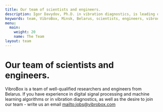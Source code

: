 ```yaml
---
title: Our team of scientists and engineers.
description: Igor Davydov, Ph.D. in vibration diagnostics, is leading our scientists and hardware engineers. Alexander Borsuk helps our software engineers to scale world wide with his MAPS.ME experience.
keywords: team, VibroBox, Minsk, Belarus, scientists, engineers, vibrodiagnosts, DSP, hardware
menu:
  main:
    weight: 20
    name: The Team
layout: team
---
```

# Our team of scientists and engineers.

VibroBox is a team of well-qualified researchers and engineers from Belarus. If you have experience in digital signal processing and machine learning algorithms or in vibration diagnostics, as well as the desire to join our team - write us an email <mailto:jobs@vibrobox.com>
